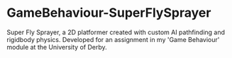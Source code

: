 # GameBehaviour-SuperFlySprayer
Super Fly Sprayer, a 2D platformer created with custom AI pathfinding and rigidbody physics. Developed for an assignment in my 'Game Behaviour' module at the University of Derby.
